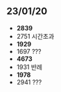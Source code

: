 ## 23/01/20

- **2839**
- 2751 시간초과
- **1929**
- 1697 ???
- **4673**
- 1931 반례
- **1978**
- 2941 ???